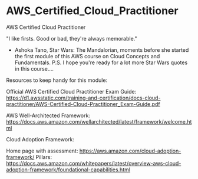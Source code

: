 # AWS_Certified_Cloud_Practitioner
AWS Certified Cloud Practitioner

"I like firsts. Good or bad, they're always memorable."

- Ashoka Tano, Star Wars: The Mandalorian, moments before she started the first module of this AWS course on Cloud Concepts and Fundamentals. P.S. I hope you're ready for a lot more Star Wars quotes in this course....

Resources to keep handy for this module:

Official AWS Certified Cloud Practitioner Exam Guide: https://d1.awsstatic.com/training-and-certification/docs-cloud-practitioner/AWS-Certified-Cloud-Practitioner_Exam-Guide.pdf

AWS Well-Architected Framework: https://docs.aws.amazon.com/wellarchitected/latest/framework/welcome.html

Cloud Adoption Framework:

Home page with assessment: https://aws.amazon.com/cloud-adoption-framework/
Pillars: https://docs.aws.amazon.com/whitepapers/latest/overview-aws-cloud-adoption-framework/foundational-capabilities.html
